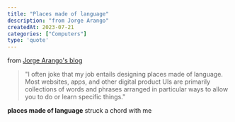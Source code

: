 ```yaml
---
title: "Places made of language"
description: "from Jorge Arango"
createdAt: 2023-07-21
categories: ["Computers"]
type: 'quote'
---
```


from [Jorge Arango's blog](https://jarango.com/)

> "I often joke that my job entails designing places made of language. Most websites, apps, and other digital product UIs are primarily collections of words and phrases arranged in particular ways to allow you to do or learn specific things."

__places made of language__ struck a chord with me
